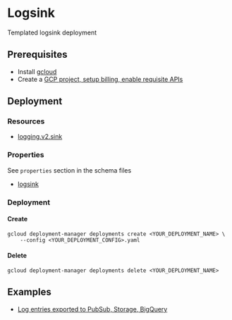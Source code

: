 # Logsink

Templated logsink deployment

## Prerequisites

- Install [gcloud](https://cloud.google.com/sdk)
- Create a [GCP project, setup billing, enable requisite APIs](docs/templates/project.md)


## Deployment

### Resources

- [logging.v2.sink](https://cloud.google.com/logging/docs/reference/v2/rest/v2/projects.sinks)


### Properties

See `properties` section in the schema files

-  [logsink](../../templates/logsink.py.schema)


### Deployment

#### Create

```
gcloud deployment-manager deployments create <YOUR_DEPLOYMENT_NAME> \
    --config <YOUR_DEPLOYMENT_CONFIG>.yaml
```


#### Delete

```
gcloud deployment-manager deployments delete <YOUR_DEPLOYMENT_NAME>
```


## Examples

- [Log entries exported to PubSub, Storage, BigQuery](../examples/logsink.yaml)
